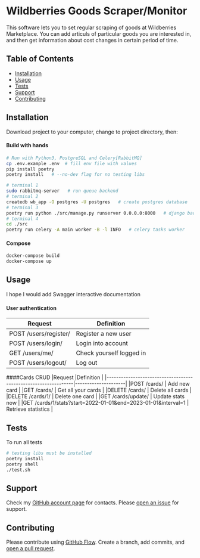 # Wildberries Goods Scraper/Monitor

This software lets you to set regular scraping of goods at Wildberries Marketplace. 
You can add articuls of particular goods you are interested in, and then get information 
about cost changes in certain period of time.


## Table of Contents

- [Installation](#installation)
- [Usage](#usage)
- [Tests](#tests)
- [Support](#support)
- [Contributing](#contributing)

## Installation

Download project to your computer, change to project directory, then:

#### Build with hands
```sh
# Run with Python3, PostgreSQL and Celery[RabbitMQ]
cp .env.example .env  # fill env file with values
pip install poetry
poetry install   # --no-dev flag for no testing libs

# terminal 1
sudo rabbitmq-server   # run queue backend
# terminal 2
createdb wb_app -O postgres -U postgres   # create postgres database
# terminal 3
poetry run python ./src/manage.py runserver 0.0.0.0:8000   # django backend
# terminal 4
cd ./src
poetry run celery -A main worker -B -l INFO   # celery tasks worker 
```

#### Compose
```sh
docker-compose build
docker-compose up
```

## Usage

I hope I would add Swagger interactive documentation

#### User authentication
|Request               | Definition                |
|----------------------|---------------------------|
|POST /users/register/ | Register a new user       |
|POST /users/login/    | Login into account        |
|GET /users/me/        | Check yourself logged in  |
|POST /users/logout/   | Log out                   | 


####Cards CRUD
|Request                                                         |Definition           |
|----------------------------------------------------------------|---------------------|
|POST /cards/                                                    | Add new card        |
|GET /cards/                                                     | Get all your cards  |
|DELETE /cards/                                                  | Delete all cards    |
|DELETE /cards/1/                                                | Delete one card     |
|GET /cards/update/                                              | Update stats now    |
|GET /cards/1/stats?start=2022-01-01&end=2023-01-01&interval=1   | Retrieve statistics |


## Tests
To run all tests
```sh
# testing libs must be installed 
poetry install
poetry shell
./test.sh
```


## Support

Check my [GitHub account page](https://github.com/genndy007/) for contacts.
Please [open an issue](https://github.com/genndy007/wb_scraper/issues/new) for support.

## Contributing

Please contribute using [GitHub Flow](https://guides.github.com/introduction/flow/). 
Create a branch, add commits, and [open a pull request](https://github.com/genndy007/wb_scraper/compare/).
